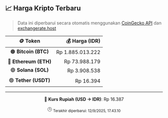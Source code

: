 

<!-- HARGA_KRIPTO -->
## 📈 Harga Kripto Terbaru

> Data ini diperbarui secara otomatis menggunakan [CoinGecko API](https://www.coingecko.com/) dan [exchangerate.host](https://exchangerate.host/)

<div align="center">

| 🪙 Token | 💰 Harga (IDR) |
|:------:|---------------:|
| 🟠 **Bitcoin (BTC)**   | Rp 1.885.013.222 |
| 🔵 **Ethereum (ETH)**  | Rp 73.988.179 |
| 🟣 **Solana (SOL)**    | Rp 3.908.538 |
| 🟢 **Tether (USDT)**   | Rp 16.394 |

---

💱 **Kurs Rupiah (USD → IDR)**: Rp 16.387

🕒 <sub>Terakhir diperbarui: 12/9/2025, 17.43.10</sub>

</div>
<!-- /HARGA_KRIPTO -->